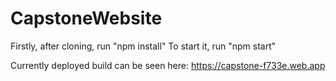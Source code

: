 # CapstoneWebsite


Firstly, after cloning, run "npm install"
To start it, run "npm start"

Currently deployed build can be seen here: https://capstone-f733e.web.app
